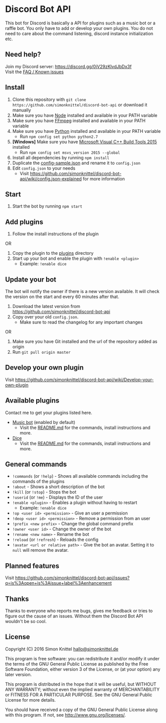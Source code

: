 Discord Bot API
===
This bot for Discord is basically a API for plugins such as a music bot or a raffle bot. You only have to add or develop your own plugins. You do not need to care about the command listening, discord instance initialization etc.

Need help?
---
Join my Discord server: https://discord.gg/0jV29zKlvdJbDx3f  
Visit the [FAQ / Known issues](https://github.com/simonknittel/discord-bot-api/wiki/FAQ---Known-issues)  

Install
---
1. Clone this repository with `git clone https://github.com/simonknittel/discord-bot-api` or download it manually
2. Make sure you have [Node](https://nodejs.org/en/) installed and available in your PATH variable
3. Make sure you have [FFmpeg](https://www.ffmpeg.org/) installed and available in your PATH variable
4. Make sure you have [Python](https://www.python.org/) installed and available in your PATH variable
    * Run `npm config set python python2.7`
5. **[Windows]** Make sure you have [Microsoft Visual C++ Build Tools 2015](https://www.microsoft.com/en-us/download/details.aspx?id=49983) installed
    * Run `npm config set msvs_version 2015 --global`
6. Install all dependencies by running `npm install`
7. Duplicate the [config-sample.json](./config-sample.json) and rename it to `config.json`
8. Edit `config.json` to your needs
    * Visit https://github.com/simonknittel/discord-bot-api/wiki/config.json-explained for more information

Start
---
1. Start the bot by running `npm start`

Add plugins
---
1. Follow the install instructions of the plugin

OR

1. Copy the plugin to the [plugins](./plugins) directory
2. Start up your bot and enable the plugin with `!enable <plugin>`
    * Example: `!enable dice`

Update your bot
---
The bot will notify the owner if there is a new version available. It will check the version on the start and every 60 minutes after that.

1. Download the latest version from https://github.com/simonknittel/discord-bot-api
2. Copy over your old `config.json`.
    * Make sure to read the changelog for any important changes

OR

1. Make sure you have Git installed and the url of the repository added as origin
2. Run `git pull origin master`

Develop your own plugin
---
Visit https://github.com/simonknittel/discord-bot-api/wiki/Develop-your-own-plugin

Available plugins
---
Contact me to get your plugins listed here.

* [Music bot](./plugins/music-bot) (enabled by default)
    + Visit the [README.md](./plugins/music-bot/README.md) for the commands, install instructions and more.
* [Dice](./plugins/dice)
    + Visit the [README.md](./plugins/dice/README.md) for the commands, install instructions and more.

General commands
---

* `!commands` (or `!help`) - Shows all available commands including the commands of the plugins
* `!about` - Shows a short description of the bot
* `!kill` (or `!stop`) - Stops the bot
* `!userid` (or `!me`) - Displays the ID of the user
* `!enable <plugin>` - Enables a plugin without having to restart
    + Example: `!enable dice`
* `!op <user id> <permission>` - Give an user a permission
* `!deop <user id> <permission>` - Remove a permission from an user
* `!prefix <new prefix>` - Change the global command prefix
* `!owner <user id>` - Change the owner of the bot
* `!rename <new name>` - Rename the bot
* `!reload` (or `!refresh`) - Reloads the config
* `!avatar <url or relative path>` - Give the bot an avatar. Setting it to `null` will remove the avatar.

Planned features
---
Visit https://github.com/simonknittel/discord-bot-api/issues?q=is%3Aopen+is%3Aissue+label%3Aenhancement

Thanks
---
Thanks to everyone who reports me bugs, gives me feedback or tries to figure out the cause of an issues. Without them the Discord Bot API wouldn't be so cool.

License
---
Copyright (C) 2016  Simon Knittel <hallo@simonknittel.de>

This program is free software: you can redistribute it and/or modify
it under the terms of the GNU General Public License as published by
the Free Software Foundation, either version 3 of the License, or
(at your option) any later version.

This program is distributed in the hope that it will be useful,
but WITHOUT ANY WARRANTY; without even the implied warranty of
MERCHANTABILITY or FITNESS FOR A PARTICULAR PURPOSE.  See the
GNU General Public License for more details.

You should have received a copy of the GNU General Public License
along with this program.  If not, see <http://www.gnu.org/licenses/>.
